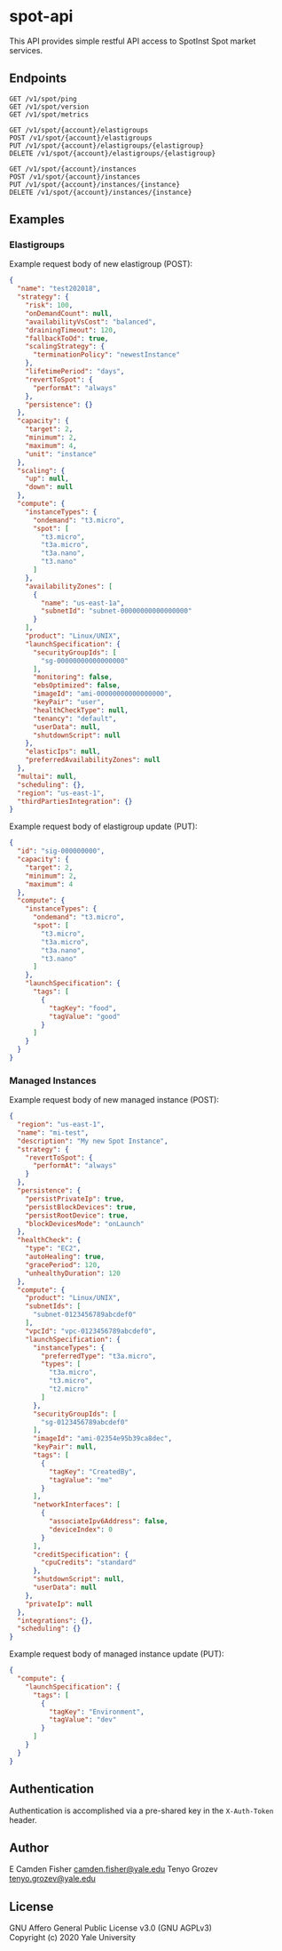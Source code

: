 # spot-api

This API provides simple restful API access to SpotInst Spot market services.

## Endpoints

```
GET /v1/spot/ping
GET /v1/spot/version
GET /v1/spot/metrics

GET /v1/spot/{account}/elastigroups
POST /v1/spot/{account}/elastigroups
PUT /v1/spot/{account}/elastigroups/{elastigroup}
DELETE /v1/spot/{account}/elastigroups/{elastigroup}

GET /v1/spot/{account}/instances
POST /v1/spot/{account}/instances
PUT /v1/spot/{account}/instances/{instance}
DELETE /v1/spot/{account}/instances/{instance}
```

## Examples

### Elastigroups

Example request body of new elastigroup (POST):

```json
{
  "name": "test202018",
  "strategy": {
    "risk": 100,
    "onDemandCount": null,
    "availabilityVsCost": "balanced",
    "drainingTimeout": 120,
    "fallbackToOd": true,
    "scalingStrategy": {
      "terminationPolicy": "newestInstance"
    },
    "lifetimePeriod": "days",
    "revertToSpot": {
      "performAt": "always"
    },
    "persistence": {}
  },
  "capacity": {
    "target": 2,
    "minimum": 2,
    "maximum": 4,
    "unit": "instance"
  },
  "scaling": {
    "up": null,
    "down": null
  },
  "compute": {
    "instanceTypes": {
      "ondemand": "t3.micro",
      "spot": [
	    "t3.micro",
	    "t3a.micro",
	    "t3a.nano",
	    "t3.nano"
      ]
    },
    "availabilityZones": [
      {
        "name": "us-east-1a",
        "subnetId": "subnet-00000000000000000"
      }
    ],
    "product": "Linux/UNIX",
    "launchSpecification": {
      "securityGroupIds": [
        "sg-00000000000000000"
      ],
      "monitoring": false,
      "ebsOptimized": false,
      "imageId": "ami-00000000000000000",
      "keyPair": "user",
      "healthCheckType": null,
      "tenancy": "default",
      "userData": null,
      "shutdownScript": null
    },
    "elasticIps": null,
    "preferredAvailabilityZones": null
  },
  "multai": null,
  "scheduling": {},
  "region": "us-east-1",
  "thirdPartiesIntegration": {}
}
```

Example request body of elastigroup update (PUT):

```json
{
  "id": "sig-000000000",
  "capacity": {
    "target": 2,
    "minimum": 2,
    "maximum": 4
  },
  "compute": {
    "instanceTypes": {
      "ondemand": "t3.micro",
      "spot": [
  	    "t3.micro",
        "t3a.micro",
        "t3a.nano",
        "t3.nano"
      ]
    },
    "launchSpecification": {
      "tags": [
        { 
          "tagKey": "food",
          "tagValue": "good"
        }
      ]
    }
  }
}
```

### Managed Instances

Example request body of new managed instance (POST):

```json
{
  "region": "us-east-1",
  "name": "mi-test",
  "description": "My new Spot Instance",
  "strategy": {
    "revertToSpot": {
      "performAt": "always"
    }
  },
  "persistence": {
    "persistPrivateIp": true,
    "persistBlockDevices": true,
    "persistRootDevice": true,
    "blockDevicesMode": "onLaunch"
  },
  "healthCheck": {
    "type": "EC2",
    "autoHealing": true,
    "gracePeriod": 120,
    "unhealthyDuration": 120
  },
  "compute": {
    "product": "Linux/UNIX",
    "subnetIds": [
      "subnet-0123456789abcdef0"
    ],
    "vpcId": "vpc-0123456789abcdef0",
    "launchSpecification": {
      "instanceTypes": {
        "preferredType": "t3a.micro",
        "types": [
          "t3a.micro",
          "t3.micro",
          "t2.micro"
        ]
      },
      "securityGroupIds": [
        "sg-0123456789abcdef0"
      ],
      "imageId": "ami-02354e95b39ca8dec",
      "keyPair": null,
      "tags": [
        {
          "tagKey": "CreatedBy",
          "tagValue": "me"
        }
      ],
      "networkInterfaces": [
        {
          "associateIpv6Address": false,
          "deviceIndex": 0
        }
      ],
      "creditSpecification": {
        "cpuCredits": "standard"
      },
      "shutdownScript": null,
      "userData": null
    },
    "privateIp": null
  },
  "integrations": {},
  "scheduling": {}
}
```

Example request body of managed instance update (PUT):

```json
{
  "compute": {
    "launchSpecification": {
      "tags": [
        {
          "tagKey": "Environment",
          "tagValue": "dev"
        }
      ]
    }
  }
}
```

## Authentication

Authentication is accomplished via a pre-shared key in the `X-Auth-Token` header.

## Author

E Camden Fisher <camden.fisher@yale.edu>
Tenyo Grozev <tenyo.grozev@yale.edu>

## License

GNU Affero General Public License v3.0 (GNU AGPLv3)  
Copyright (c) 2020 Yale University
